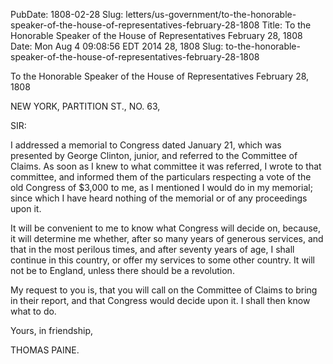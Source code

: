 PubDate: 1808-02-28
Slug: letters/us-government/to-the-honorable-speaker-of-the-house-of-representatives-february-28-1808
Title: To the Honorable Speaker of the House of Representatives  February 28, 1808
Date: Mon Aug  4 09:08:56 EDT 2014
   28, 1808 Slug:
   to-the-honorable-speaker-of-the-house-of-representatives-february-28-1808

   To the Honorable Speaker of the House of Representatives  February 28,
   1808

   NEW YORK, PARTITION ST., NO. 63,

   SIR:

   I addressed a memorial to Congress dated January 21, which was presented
   by George Clinton, junior, and referred to the Committee of Claims. As
   soon as I knew to what committee it was referred, I wrote to that
   committee, and informed them of the particulars respecting a vote of the
   old Congress of $3,000 to me, as I mentioned I would do in my memorial;
   since which I have heard nothing of the memorial or of any proceedings
   upon it.

   It will be convenient to me to know what Congress will decide on, because,
   it will determine me whether, after so many years of generous services,
   and that in the most perilous times, and after seventy years of age, I
   shall continue in this country, or offer my services to some other
   country. It will not be to England, unless there should be a revolution.

   My request to you is, that you will call on the Committee of Claims to
   bring in their report, and that Congress would decide upon it. I shall
   then know what to do.

   Yours, in friendship,

   THOMAS PAINE.


